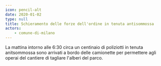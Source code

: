 ```yaml
---
icon: pencil-alt
date: 2020-01-02
type: null
title: Schieramento delle forze dell'ordine in tenuta antisommossa
actors:
    - comune-di-milano
---
```


La mattina intorno alle 6:30 circa un centinaio di poliziotti in tenuta anitsommossa sono arrivati a bordo delle camionette per permettere agli operai del cantiere di tagliare l'alberi del parco.

